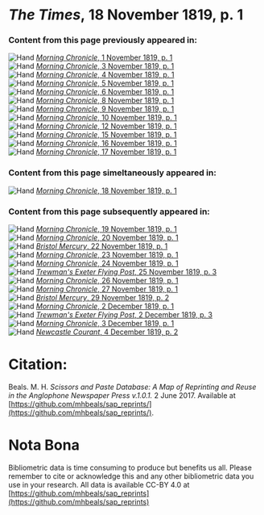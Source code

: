 # *The Times*, 18 November 1819, p. 1  
  
### Content from this page previously appeared in:  
![Hand](http://scissorsandpaste.net/wp-content/uploads/2017/06/smallhandpointer.png) [*Morning Chronicle*, 1 November 1819, p. 1](https://mhbeals.github.io/sap_html/Morning-Chronicle/Morning-Chronicle-1-November-1819-p-1)  
![Hand](http://scissorsandpaste.net/wp-content/uploads/2017/06/smallhandpointer.png) [*Morning Chronicle*, 3 November 1819, p. 1](https://mhbeals.github.io/sap_html/Morning-Chronicle/Morning-Chronicle-3-November-1819-p-1)  
![Hand](http://scissorsandpaste.net/wp-content/uploads/2017/06/smallhandpointer.png) [*Morning Chronicle*, 4 November 1819, p. 1](https://mhbeals.github.io/sap_html/Morning-Chronicle/Morning-Chronicle-4-November-1819-p-1)  
![Hand](http://scissorsandpaste.net/wp-content/uploads/2017/06/smallhandpointer.png) [*Morning Chronicle*, 5 November 1819, p. 1](https://mhbeals.github.io/sap_html/Morning-Chronicle/Morning-Chronicle-5-November-1819-p-1)  
![Hand](http://scissorsandpaste.net/wp-content/uploads/2017/06/smallhandpointer.png) [*Morning Chronicle*, 6 November 1819, p. 1](https://mhbeals.github.io/sap_html/Morning-Chronicle/Morning-Chronicle-6-November-1819-p-1)  
![Hand](http://scissorsandpaste.net/wp-content/uploads/2017/06/smallhandpointer.png) [*Morning Chronicle*, 8 November 1819, p. 1](https://mhbeals.github.io/sap_html/Morning-Chronicle/Morning-Chronicle-8-November-1819-p-1)  
![Hand](http://scissorsandpaste.net/wp-content/uploads/2017/06/smallhandpointer.png) [*Morning Chronicle*, 9 November 1819, p. 1](https://mhbeals.github.io/sap_html/Morning-Chronicle/Morning-Chronicle-9-November-1819-p-1)  
![Hand](http://scissorsandpaste.net/wp-content/uploads/2017/06/smallhandpointer.png) [*Morning Chronicle*, 10 November 1819, p. 1](https://mhbeals.github.io/sap_html/Morning-Chronicle/Morning-Chronicle-10-November-1819-p-1)  
![Hand](http://scissorsandpaste.net/wp-content/uploads/2017/06/smallhandpointer.png) [*Morning Chronicle*, 12 November 1819, p. 1](https://mhbeals.github.io/sap_html/Morning-Chronicle/Morning-Chronicle-12-November-1819-p-1)  
![Hand](http://scissorsandpaste.net/wp-content/uploads/2017/06/smallhandpointer.png) [*Morning Chronicle*, 15 November 1819, p. 1](https://mhbeals.github.io/sap_html/Morning-Chronicle/Morning-Chronicle-15-November-1819-p-1)  
![Hand](http://scissorsandpaste.net/wp-content/uploads/2017/06/smallhandpointer.png) [*Morning Chronicle*, 16 November 1819, p. 1](https://mhbeals.github.io/sap_html/Morning-Chronicle/Morning-Chronicle-16-November-1819-p-1)  
![Hand](http://scissorsandpaste.net/wp-content/uploads/2017/06/smallhandpointer.png) [*Morning Chronicle*, 17 November 1819, p. 1](https://mhbeals.github.io/sap_html/Morning-Chronicle/Morning-Chronicle-17-November-1819-p-1)  
  
### Content from this page simeltaneously appeared in:  
![Hand](http://scissorsandpaste.net/wp-content/uploads/2017/06/smallhandpointer.png) [*Morning Chronicle*, 18 November 1819, p. 1](https://mhbeals.github.io/sap_html/Morning-Chronicle/Morning-Chronicle-18-November-1819-p-1)  
  
### Content from this page subsequently appeared in:  
![Hand](http://scissorsandpaste.net/wp-content/uploads/2017/06/smallhandpointer.png) [*Morning Chronicle*, 19 November 1819, p. 1](https://mhbeals.github.io/sap_html/Morning-Chronicle/Morning-Chronicle-19-November-1819-p-1)  
![Hand](http://scissorsandpaste.net/wp-content/uploads/2017/06/smallhandpointer.png) [*Morning Chronicle*, 20 November 1819, p. 1](https://mhbeals.github.io/sap_html/Morning-Chronicle/Morning-Chronicle-20-November-1819-p-1)  
![Hand](http://scissorsandpaste.net/wp-content/uploads/2017/06/smallhandpointer.png) [*Bristol Mercury*, 22 November 1819, p. 1](https://mhbeals.github.io/sap_html/Bristol-Mercury/Bristol-Mercury-22-November-1819-p-1)  
![Hand](http://scissorsandpaste.net/wp-content/uploads/2017/06/smallhandpointer.png) [*Morning Chronicle*, 23 November 1819, p. 1](https://mhbeals.github.io/sap_html/Morning-Chronicle/Morning-Chronicle-23-November-1819-p-1)  
![Hand](http://scissorsandpaste.net/wp-content/uploads/2017/06/smallhandpointer.png) [*Morning Chronicle*, 24 November 1819, p. 1](https://mhbeals.github.io/sap_html/Morning-Chronicle/Morning-Chronicle-24-November-1819-p-1)  
![Hand](http://scissorsandpaste.net/wp-content/uploads/2017/06/smallhandpointer.png) [*Trewman's Exeter Flying Post*, 25 November 1819, p. 3](https://mhbeals.github.io/sap_html/Trewman's-Exeter-Flying-Post/Trewman's-Exeter-Flying-Post-25-November-1819-p-3)  
![Hand](http://scissorsandpaste.net/wp-content/uploads/2017/06/smallhandpointer.png) [*Morning Chronicle*, 26 November 1819, p. 1](https://mhbeals.github.io/sap_html/Morning-Chronicle/Morning-Chronicle-26-November-1819-p-1)  
![Hand](http://scissorsandpaste.net/wp-content/uploads/2017/06/smallhandpointer.png) [*Morning Chronicle*, 27 November 1819, p. 1](https://mhbeals.github.io/sap_html/Morning-Chronicle/Morning-Chronicle-27-November-1819-p-1)  
![Hand](http://scissorsandpaste.net/wp-content/uploads/2017/06/smallhandpointer.png) [*Bristol Mercury*, 29 November 1819, p. 2](https://mhbeals.github.io/sap_html/Bristol-Mercury/Bristol-Mercury-29-November-1819-p-2)  
![Hand](http://scissorsandpaste.net/wp-content/uploads/2017/06/smallhandpointer.png) [*Morning Chronicle*, 2 December 1819, p. 1](https://mhbeals.github.io/sap_html/Morning-Chronicle/Morning-Chronicle-2-December-1819-p-1)  
![Hand](http://scissorsandpaste.net/wp-content/uploads/2017/06/smallhandpointer.png) [*Trewman's Exeter Flying Post*, 2 December 1819, p. 3](https://mhbeals.github.io/sap_html/Trewman's-Exeter-Flying-Post/Trewman's-Exeter-Flying-Post-2-December-1819-p-3)  
![Hand](http://scissorsandpaste.net/wp-content/uploads/2017/06/smallhandpointer.png) [*Morning Chronicle*, 3 December 1819, p. 1](https://mhbeals.github.io/sap_html/Morning-Chronicle/Morning-Chronicle-3-December-1819-p-1)  
![Hand](http://scissorsandpaste.net/wp-content/uploads/2017/06/smallhandpointer.png) [*Newcastle Courant*, 4 December 1819, p. 2](https://mhbeals.github.io/sap_html/Newcastle-Courant/Newcastle-Courant-4-December-1819-p-2)  


# Citation: 

Beals. M. H. *Scissors and Paste Database: A Map of Reprinting and Reuse in the Anglophone Newspaper Press v.1.0.1.* 2 June 2017. Available at [https://github.com/mhbeals/sap_reprints/](https://github.com/mhbeals/sap_reprints/). 

# Nota Bona

Bibliometric data is time consuming to produce but benefits us all. Please remember to cite or acknowledge this and any other bibliometric data you use in your research. All data is available CC-BY 4.0 at [https://github.com/mhbeals/sap_reprints](https://github.com/mhbeals/sap_reprints)